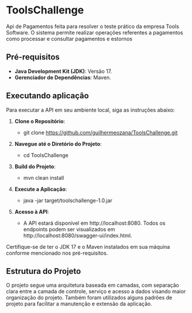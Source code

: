 ﻿# ToolsChallenge
Api de Pagamentos feita para resolver o teste prático da empresa Tools Software. 
O sistema permite realizar operações referentes a pagamentos como processar e consultar pagamentos e estornos


## Pré-requisitos
- **Java Development Kit (JDK)**: Versão 17.
- **Gerenciador de Dependências**: Maven.

## Executando aplicação

Para executar a API em seu ambiente local, siga as instruções abaixo:

1. **Clone o Repositório**:  
    - git clone https://github.com/guilhermeozana/ToolsChallenge.git

2. **Navegue até o Diretório do Projeto**: 
    - cd ToolsChallenge

3. **Build do Projeto**:
    - mvn clean install

4. **Execute a Aplicação**: 
    - java -jar target/toolschallenge-1.0.jar  

5. **Acesso à API**: 
    - A API estará disponível em http://localhost:8080. Todos os endpoints podem ser visualizados em http://localhost:8080/swagger-ui/index.html.

Certifique-se de ter o JDK 17 e o Maven instalados em sua máquina conforme mencionado nos pré-requisitos.

## Estrutura do Projeto

O projeto segue uma arquitetura baseada em camadas, com separação clara entre a camada de controle, serviço e acesso a dados visando maior organização do projeto.
Também foram utilizados alguns padrões de projeto para facilitar a manutenção e extensão da aplicação.



